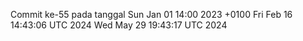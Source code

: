 Commit ke-55 pada tanggal Sun Jan 01 14:00 2023 +0100
Fri Feb 16 14:43:06 UTC 2024
Wed May 29 19:43:17 UTC 2024
